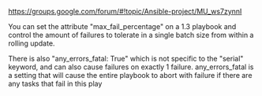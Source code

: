 https://groups.google.com/forum/#!topic/Ansible-project/MU_ws7zynnI

You can set the attribute "max_fail_percentage" on a 1.3 playbook and control the amount of failures to tolerate in a single batch size from within a rolling update.

There is also "any_errors_fatal: True" which is not specific to the "serial" keyword, and can also cause failures on exactly 1 failure.
any_errors_fatal is a setting that will cause the entire playbook to abort with failure if there are any tasks that fail in this play
